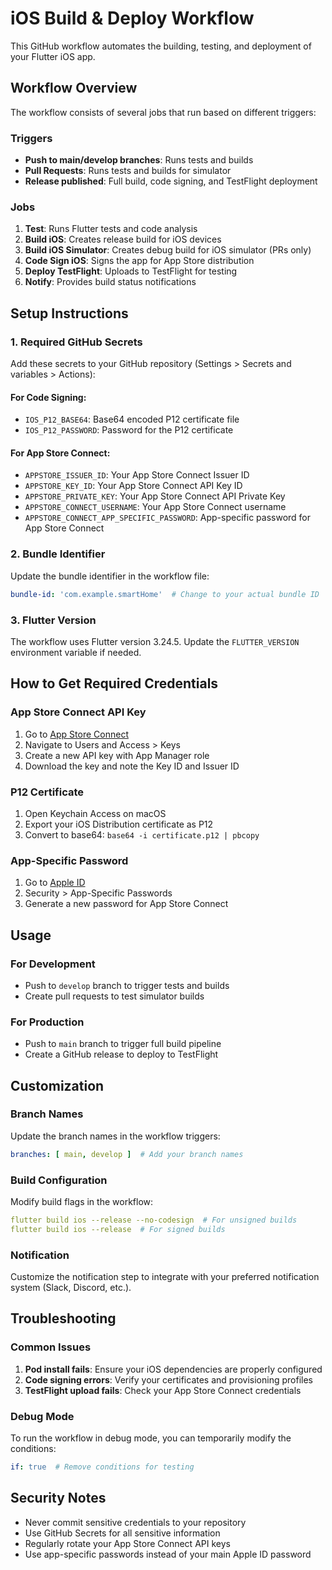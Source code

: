 # iOS Build & Deploy Workflow

This GitHub workflow automates the building, testing, and deployment of your Flutter iOS app.

## Workflow Overview

The workflow consists of several jobs that run based on different triggers:

### Triggers
- **Push to main/develop branches**: Runs tests and builds
- **Pull Requests**: Runs tests and builds for simulator
- **Release published**: Full build, code signing, and TestFlight deployment

### Jobs

1. **Test**: Runs Flutter tests and code analysis
2. **Build iOS**: Creates release build for iOS devices
3. **Build iOS Simulator**: Creates debug build for iOS simulator (PRs only)
4. **Code Sign iOS**: Signs the app for App Store distribution
5. **Deploy TestFlight**: Uploads to TestFlight for testing
6. **Notify**: Provides build status notifications

## Setup Instructions

### 1. Required GitHub Secrets

Add these secrets to your GitHub repository (Settings > Secrets and variables > Actions):

#### For Code Signing:
- `IOS_P12_BASE64`: Base64 encoded P12 certificate file
- `IOS_P12_PASSWORD`: Password for the P12 certificate

#### For App Store Connect:
- `APPSTORE_ISSUER_ID`: Your App Store Connect Issuer ID
- `APPSTORE_KEY_ID`: Your App Store Connect API Key ID
- `APPSTORE_PRIVATE_KEY`: Your App Store Connect API Private Key
- `APPSTORE_CONNECT_USERNAME`: Your App Store Connect username
- `APPSTORE_CONNECT_APP_SPECIFIC_PASSWORD`: App-specific password for App Store Connect

### 2. Bundle Identifier

Update the bundle identifier in the workflow file:
```yaml
bundle-id: 'com.example.smartHome'  # Change to your actual bundle ID
```

### 3. Flutter Version

The workflow uses Flutter version 3.24.5. Update the `FLUTTER_VERSION` environment variable if needed.

## How to Get Required Credentials

### App Store Connect API Key
1. Go to [App Store Connect](https://appstoreconnect.apple.com)
2. Navigate to Users and Access > Keys
3. Create a new API key with App Manager role
4. Download the key and note the Key ID and Issuer ID

### P12 Certificate
1. Open Keychain Access on macOS
2. Export your iOS Distribution certificate as P12
3. Convert to base64: `base64 -i certificate.p12 | pbcopy`

### App-Specific Password
1. Go to [Apple ID](https://appleid.apple.com)
2. Security > App-Specific Passwords
3. Generate a new password for App Store Connect

## Usage

### For Development
- Push to `develop` branch to trigger tests and builds
- Create pull requests to test simulator builds

### For Production
- Push to `main` branch to trigger full build pipeline
- Create a GitHub release to deploy to TestFlight

## Customization

### Branch Names
Update the branch names in the workflow triggers:
```yaml
branches: [ main, develop ]  # Add your branch names
```

### Build Configuration
Modify build flags in the workflow:
```yaml
flutter build ios --release --no-codesign  # For unsigned builds
flutter build ios --release  # For signed builds
```

### Notification
Customize the notification step to integrate with your preferred notification system (Slack, Discord, etc.).

## Troubleshooting

### Common Issues

1. **Pod install fails**: Ensure your iOS dependencies are properly configured
2. **Code signing errors**: Verify your certificates and provisioning profiles
3. **TestFlight upload fails**: Check your App Store Connect credentials

### Debug Mode
To run the workflow in debug mode, you can temporarily modify the conditions:
```yaml
if: true  # Remove conditions for testing
```

## Security Notes

- Never commit sensitive credentials to your repository
- Use GitHub Secrets for all sensitive information
- Regularly rotate your App Store Connect API keys
- Use app-specific passwords instead of your main Apple ID password 